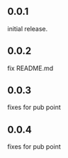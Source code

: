 ## 0.0.1

initial release.

## 0.0.2

fix README.md

## 0.0.3

fixes for pub point

## 0.0.4

fixes for pub point
